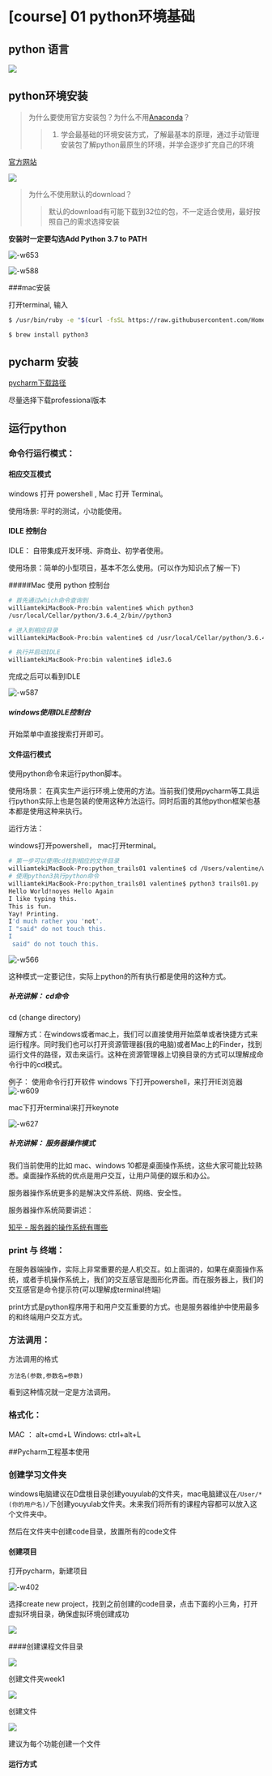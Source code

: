 # [course] 01 python环境基础

## python 语言

![](http://ossp.pengjunjie.com/mweb/15696842566098.jpg)


## python环境安装

> 为什么要使用官方安装包？为什么不用[Anaconda](https://www.anaconda.com/distribution/)？
>> 1. 学会最基础的环境安装方式，了解最基本的原理，通过手动管理安装包了解python最原生的环境，并学会逐步扩充自己的环境

[官方网站](https://www.python.org/downloads/) 

![](http://ossp.pengjunjie.com/mweb/15696855602253.jpg)

>为什么不使用默认的download？
>>默认的download有可能下载到32位的包，不一定适合使用，最好按照自己的需求选择安装

**安装时一定要勾选Add Python 3.7 to PATH**

![-w653](http://ossp.pengjunjie.com/mweb/15696872532522.jpg)

![-w588](http://ossp.pengjunjie.com/mweb/15696872683691.jpg)

###mac安装

打开terminal, 输入
```sh
$ /usr/bin/ruby -e "$(curl -fsSL https://raw.githubusercontent.com/Homebrew/install/master/install)"

$ brew install python3

```

## pycharm 安装

[pycharm下载路径](https://www.jetbrains.com/pycharm/download/#section=windows)

尽量选择下载professional版本

## 运行python

### 命令行运行模式：

#### 相应交互模式

windows 打开 powershell , Mac 打开 Terminal。

使用场景: 平时的测试，小功能使用。

#### IDLE 控制台

IDLE： 自带集成开发环境、非商业、初学者使用。

使用场景：简单的小型项目，基本不怎么使用。(可以作为知识点了解一下)

#####Mac 使用 python 控制台

```sh
# 首先通过which命令查询到
williamtekiMacBook-Pro:bin valentine$ which python3
/usr/local/Cellar/python/3.6.4_2/bin//python3

# 进入到相应目录
williamtekiMacBook-Pro:bin valentine$ cd /usr/local/Cellar/python/3.6.4_2/bin/

# 执行并启动IDLE
williamtekiMacBook-Pro:bin valentine$ idle3.6
```

完成之后可以看到IDLE

![-w587](http://ossp.pengjunjie.com/mweb/15597081424792.jpg)

##### windows使用IDLE控制台

开始菜单中直接搜索打开即可。

#### 文件运行模式

使用python命令来运行python脚本。

使用场景： 在真实生产运行环境上使用的方法。当前我们使用pycharm等工具运行python实际上也是包装的使用这种方法运行。同时后面的其他python框架也基本都是使用这种来执行。

运行方法：

windows打开powershell， mac打开terminal。

```sh
# 第一步可以使用cd找到相应的文件目录
williamtekiMacBook-Pro:python_trails01 valentine$ cd /Users/valentine/workspace/python_trails/PythonWeb/code/python_trails01
# 使用python3执行python命令
williamtekiMacBook-Pro:python_trails01 valentine$ python3 trails01.py
Hello World!noyes Hello Again
I like typing this.
This is fun.
Yay! Printing.
I'd much rather you 'not'.
I "said" do not touch this.
I
 said" do not touch this.

```

![-w566](http://ossp.pengjunjie.com/mweb/15597118379478.jpg)

这种模式一定要记住，实际上python的所有执行都是使用的这种方式。

##### 补充讲解： cd命令

cd (change directory)

理解方式：在windows或者mac上，我们可以直接使用开始菜单或者快捷方式来运行程序。同时我们也可以打开资源管理器(我的电脑)或者Mac上的Finder，找到运行文件的路径，双击来运行。这种在资源管理器上切换目录的方式可以理解成命令行中的cd模式。

例子： 使用命令行打开软件
windows 下打开powershell，来打开IE浏览器
![-w609](http://ossp.pengjunjie.com/mweb/15597115469569.jpg)

mac下打开terminal来打开keynote

![-w627](http://ossp.pengjunjie.com/mweb/15597116605483.jpg)


##### 补充讲解： 服务器操作模式

我们当前使用的比如 mac、windows 10都是桌面操作系统，这些大家可能比较熟悉。桌面操作系统的优点是用户交互，让用户简便的娱乐和办公。

服务器操作系统更多的是解决文件系统、网络、安全性。

服务器操作系统简要讲述：

[知乎 - 服务器的操作系统有哪些](https://zhuanlan.zhihu.com/p/44189592)

### print 与 终端：

在服务器端操作，实际上非常重要的是人机交互。如上面讲的，如果在桌面操作系统，或者手机操作系统上，我们的交互感官是图形化界面。而在服务器上，我们的交互感官是命令提示符(可以理解成terminal终端)

print方式是python程序用于和用户交互重要的方式。也是服务器维护中使用最多的和终端用户交互方式。

### 方法调用：

方法调用的格式 

`方法名(参数,参数名=参数)`

看到这种情况就一定是方法调用。

### 格式化：

MAC ： alt+cmd+L
Windows: ctrl+alt+L 

##Pycharm工程基本使用

### 创建学习文件夹

windows电脑建议在D盘根目录创建youyulab的文件夹，mac电脑建议在`/User/*(你的用户名)/`下创建youyulab文件夹。未来我们将所有的课程内容都可以放入这个文件夹中。

然后在文件夹中创建code目录，放置所有的code文件

#### 创建项目

打开pycharm，新建项目

![-w402](http://ossp.pengjunjie.com/mweb/15697383370825.jpg)

选择create new project，找到之前创建的code目录，点击下面的小三角，打开虚拟环境目录，确保虚拟环境创建成功

![](http://ossp.pengjunjie.com/mweb/15697384279991.jpg)

####创建课程文件目录

![](http://ossp.pengjunjie.com/mweb/15697394034584.jpg)

创建文件夹week1 

![](http://ossp.pengjunjie.com/mweb/15697394283862.jpg)

创建文件

![](http://ossp.pengjunjie.com/mweb/15697395685813.jpg)

建议为每个功能创建一个文件

#### 运行方式





